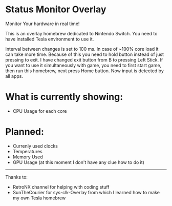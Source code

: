 # Status Monitor Overlay
Monitor Your hardware in real time!

This is an overlay homebrew dedicated to Nintendo Switch.
You need to have installed Tesla environment to use it.

Interval between changes is set to 100 ms. In case of ~100% core load it can take more time.
Because of this you need to hold button instead of just pressing to exit.
I have changed exit button from B to pressing Left Stick.
If you want to use it simultaneously with game, you need to first start game, then run this homebrew, next press Home button. Now input is detected by all apps.

# What is currently showing:
- CPU Usage for each core

# Planned:
- Currenly used clocks
- Temperatures
- Memory Used
- GPU Usage (at this moment I don't have any clue how to do it)

---

Thanks to:
- RetroNX channel for helping with coding stuff
- SunTheCourier for sys-clk-Overlay from which I learned how to make my own Tesla homebrew
